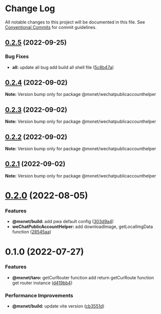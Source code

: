 # Change Log

All notable changes to this project will be documented in this file.
See [Conventional Commits](https://conventionalcommits.org) for commit guidelines.

## [0.2.5](https://gitee.com/cq_maixun_network/repo/compare/@mxnet/wechatpublicaccounthelper@0.2.4...@mxnet/wechatpublicaccounthelper@0.2.5) (2022-09-25)


### Bug Fixes

* **all:** update all bug add build all shell file ([5c8b47a](https://gitee.com/cq_maixun_network/repo/commits/5c8b47ac882566e72ae623db4c37a10fb19d400a))





## [0.2.4](https://gitee.com/cq_maixun_network/repo/compare/@mxnet/wechatpublicaccounthelper@0.2.3...@mxnet/wechatpublicaccounthelper@0.2.4) (2022-09-02)

**Note:** Version bump only for package @mxnet/wechatpublicaccounthelper





## [0.2.3](https://gitee.com/cq_maixun_network/repo/compare/@mxnet/wechatpublicaccounthelper@0.2.2...@mxnet/wechatpublicaccounthelper@0.2.3) (2022-09-02)

**Note:** Version bump only for package @mxnet/wechatpublicaccounthelper





## [0.2.2](https://gitee.com/cq_maixun_network/repo/compare/@mxnet/wechatpublicaccounthelper@0.2.1...@mxnet/wechatpublicaccounthelper@0.2.2) (2022-09-02)

**Note:** Version bump only for package @mxnet/wechatpublicaccounthelper





## [0.2.1](https://gitee.com/cq_maixun_network/repo/compare/@mxnet/wechatpublicaccounthelper@0.2.0...@mxnet/wechatpublicaccounthelper@0.2.1) (2022-09-02)

**Note:** Version bump only for package @mxnet/wechatpublicaccounthelper





# [0.2.0](https://gitee.com/cq_maixun_network/repo/compare/@mxnet/wechatpublicaccounthelper@0.1.0...@mxnet/wechatpublicaccounthelper@0.2.0) (2022-08-05)


### Features

* **@mxnet/build:** add pwa default config ([303d9a4](https://gitee.com/cq_maixun_network/repo/commits/303d9a443adbe73f4b9c574c88a276767515b3d1))
* **weChatPublicAccountHelper:** add downloadImage, getLocalImgData function ([28545aa](https://gitee.com/cq_maixun_network/repo/commits/28545aaebea8fd16a71156e30867e8ce431db916))





# 0.1.0 (2022-07-27)


### Features

* **@mxnet/taro:** getCurRouter function add  return getCurRoute function get router instance ([d419bb4](https://gitee.com/cq_maixun_network/repo/commits/d419bb46c8a0fd0ce443b6c46657ab76f65c725d))


### Performance Improvements

* **@mxnet/build:** update vite version ([cb3551d](https://gitee.com/cq_maixun_network/repo/commits/cb3551d5eda04a10d78cf60ee71ebe7dcc563c1f))

